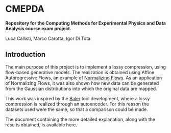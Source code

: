 # CMEPDA

**Repository for the Computing Methods for Experimental Physics and Data Analysis course exam project.**

Luca Callisti, Marco Carotta, Igor Di Tota

## Introduction
The main purpose of this project is to implement a lossy compression, using flow-based generative models.
The realization is obtained using Affine Autoregressive Flows, an example of [Normalizing Flows](https://arxiv.org/abs/1912.02762). As an application of Normalizing Flows, it was also shown how new data can be generated from the Gaussian distributions into which the original data are mapped.

This work was inspired by the [Baler](https://arxiv.org/abs/2305.02283) tool development, where a lossy compression is realized through an autoencoder. For this reason the datasets used were the same, so that a comparison could be made.

The document containing the more detailed explanation, along with the results obtained, is available here.